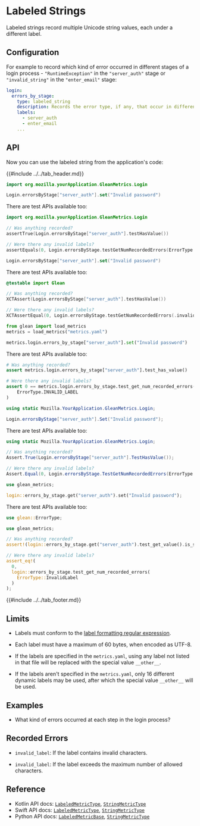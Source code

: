 # Labeled Strings

Labeled strings record multiple Unicode string values, each under a different label.

## Configuration

For example to record which kind of error occurred in different stages of a login process - `"RuntimeException"` in the `"server_auth"` stage or `"invalid_string"` in the `"enter_email"` stage:

```YAML
login:
  errors_by_stage:
    type: labeled_string
    description: Records the error type, if any, that occur in different stages of the login process.
    labels:
      - server_auth
      - enter_email
    ...
```

## API

Now you can use the labeled string from the application's code:

{{#include ../../tab_header.md}}

<div data-lang="Kotlin" class="tab">

```Kotlin
import org.mozilla.yourApplication.GleanMetrics.Login

Login.errorsByStage["server_auth"].set("Invalid password")
```

There are test APIs available too:

```Kotlin
import org.mozilla.yourApplication.GleanMetrics.Login

// Was anything recorded?
assertTrue(Login.errorsByStage["server_auth"].testHasValue())

// Were there any invalid labels?
assertEquals(0, Login.errorsByStage.testGetNumRecordedErrors(ErrorType.InvalidLabel))
```

</div>

<div data-lang="Swift" class="tab">

```Swift
Login.errorsByStage["server_auth"].set("Invalid password")
```

There are test APIs available too:

```Swift
@testable import Glean

// Was anything recorded?
XCTAssert(Login.errorsByStage["server_auth"].testHasValue())

// Were there any invalid labels?
XCTAssertEqual(0, Login.errorsByStage.testGetNumRecordedErrors(.invalidLabel))
```

</div>

<div data-lang="Python" class="tab">

```Python
from glean import load_metrics
metrics = load_metrics("metrics.yaml")

metrics.login.errors_by_stage["server_auth"].set("Invalid password")
```

There are test APIs available too:

```Python
# Was anything recorded?
assert metrics.login.errors_by_stage["server_auth"].test_has_value()

# Were there any invalid labels?
assert 0 == metrics.login.errors_by_stage.test_get_num_recorded_errors(
    ErrorType.INVALID_LABEL
)
```

</div>

<div data-lang="C#" class="tab">

```C#
using static Mozilla.YourApplication.GleanMetrics.Login;

Login.errorsByStage["server_auth"].Set("Invalid password");
```

There are test APIs available too:

```C#
using static Mozilla.YourApplication.GleanMetrics.Login;

// Was anything recorded?
Assert.True(Login.errorsByStage["server_auth"].TestHasValue());

// Were there any invalid labels?
Assert.Equal(0, Login.errorsByStage.TestGetNumRecordedErrors(ErrorType.InvalidLabel));
```

</div>

<div data-lang="Rust" class="tab">

```rust
use glean_metrics;

login::errors_by_stage.get("server_auth").set("Invalid password");
```

There are test APIs available too:

```rust
use glean::ErrorType;

use glean_metrics;

// Was anything recorded?
assert!(login::errors_by_stage.get("server_auth").test_get_value().is_sone());

// Were there any invalid labels?
assert_eq!(
  0,
  login::errors_by_stage.test_get_num_recorded_errors(
    ErrorType::InvalidLabel
  )
);
```

</div>

{{#include ../../tab_footer.md}}

## Limits


* Labels must conform to the [label formatting regular expression](index.md#label-format).

* Each label must have a maximum of 60 bytes, when encoded as UTF-8.

* If the labels are specified in the `metrics.yaml`, using any label not listed in that file will be replaced with the special value `__other__`.

* If the labels aren't specified in the `metrics.yaml`, only 16 different dynamic labels may be used, after which the special value `__other__` will be used.

## Examples

* What kind of errors occurred at each step in the login process?

## Recorded Errors

* `invalid_label`: If the label contains invalid characters.

* `invalid_label`: If the label exceeds the maximum number of allowed characters.

## Reference

* Kotlin API docs: [`LabeledMetricType`](../../../javadoc/glean/mozilla.telemetry.glean.private/-labeled-metric-type/index.html), [`StringMetricType`](../../../javadoc/glean/mozilla.telemetry.glean.private/-string-metric-type/index.html)
* Swift API docs: [`LabeledMetricType`](../../../swift/Classes/LabeledMetricType.html), [`StringMetricType`](../../../swift/Classes/StringMetricType.html)
* Python API docs: [`LabeledMetricBase`](../../../python/glean/metrics/labeled.html), [`StringMetricType`](../../../python/glean/metrics/string.html)
